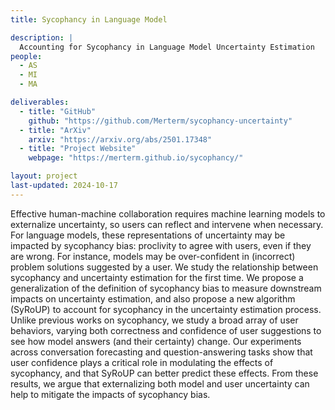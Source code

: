 ```yaml
---
title: Sycophancy in Language Model

description: |
  Accounting for Sycophancy in Language Model Uncertainty Estimation
people:
  - AS
  - MI
  - MA

deliverables:
  - title: "GitHub"
    github: "https://github.com/Merterm/sycophancy-uncertainty"
  - title: "ArXiv"
    arxiv: "https://arxiv.org/abs/2501.17348"
  - title: "Project Website"
    webpage: "https://merterm.github.io/sycophancy/"

layout: project
last-updated: 2024-10-17
---
```






Effective human-machine collaboration requires machine learning models to externalize uncertainty, so users can reflect and intervene when necessary. For language models, these representations of uncertainty may be impacted by sycophancy bias: proclivity to agree with users, even if they are wrong. For instance, models may be over-confident in (incorrect) problem solutions suggested by a user. We study the relationship between sycophancy and uncertainty estimation for the first time. We propose a generalization of the definition of sycophancy bias to measure downstream impacts on uncertainty estimation, and also propose a new algorithm (SyRoUP) to account for sycophancy in the uncertainty estimation process. Unlike previous works on sycophancy, we study a broad array of user behaviors, varying both correctness and confidence of user suggestions to see how model answers (and their certainty) change. Our experiments across conversation forecasting and question-answering tasks show that user confidence plays a critical role in modulating the effects of sycophancy, and that SyRoUP can better predict these effects. From these results, we argue that externalizing both model and user uncertainty can help to mitigate the impacts of sycophancy bias.
